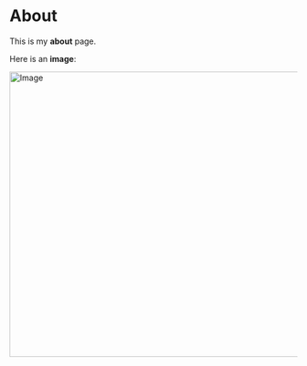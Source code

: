 # About

This is my **about** page.

Here is an **image**:

<Image src="/about/smw_cover.jpg" width="700" height="500" alt="Image"/>